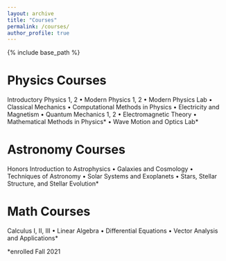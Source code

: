 ```yaml
---
layout: archive
title: "Courses"
permalink: /courses/
author_profile: true
---
```


{% include base_path %}

Physics Courses
======
Introductory Physics 1, 2 • Modern Physics 1, 2 • Modern Physics Lab • Classical Mechanics • Computational Methods in Physics • Electricity and Magnetism • 
Quantum Mechanics 1, 2 • Electromagnetic Theory • Mathematical Methods in Physics* • Wave Motion and Optics Lab*

Astronomy Courses
======
Honors Introduction to Astrophysics • Galaxies and Cosmology • Techniques of Astronomy • Solar Systems and Exoplanets • Stars, Stellar Structure, and Stellar Evolution* 

Math Courses
======
Calculus I, II, III • Linear Algebra • Differential Equations • Vector Analysis and Applications*

*enrolled Fall 2021
